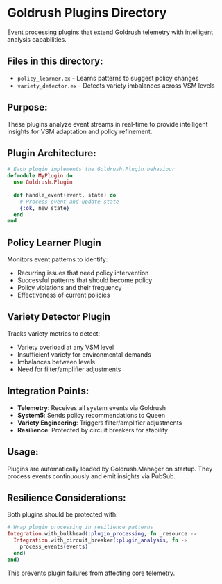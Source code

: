 # Goldrush Plugins Directory

Event processing plugins that extend Goldrush telemetry with intelligent analysis capabilities.

## Files in this directory:

- `policy_learner.ex` - Learns patterns to suggest policy changes
- `variety_detector.ex` - Detects variety imbalances across VSM levels

## Purpose:

These plugins analyze event streams in real-time to provide intelligent insights for VSM adaptation and policy refinement.

## Plugin Architecture:

```elixir
# Each plugin implements the Goldrush.Plugin behaviour
defmodule MyPlugin do
  use Goldrush.Plugin
  
  def handle_event(event, state) do
    # Process event and update state
    {:ok, new_state}
  end
end
```

## Policy Learner Plugin

Monitors event patterns to identify:
- Recurring issues that need policy intervention
- Successful patterns that should become policy
- Policy violations and their frequency
- Effectiveness of current policies

## Variety Detector Plugin

Tracks variety metrics to detect:
- Variety overload at any VSM level
- Insufficient variety for environmental demands
- Imbalances between levels
- Need for filter/amplifier adjustments

## Integration Points:

- **Telemetry**: Receives all system events via Goldrush
- **System5**: Sends policy recommendations to Queen
- **Variety Engineering**: Triggers filter/amplifier adjustments
- **Resilience**: Protected by circuit breakers for stability

## Usage:

Plugins are automatically loaded by Goldrush.Manager on startup. They process events continuously and emit insights via PubSub.

## Resilience Considerations:

Both plugins should be protected with:
```elixir
# Wrap plugin processing in resilience patterns
Integration.with_bulkhead(:plugin_processing, fn _resource ->
  Integration.with_circuit_breaker(:plugin_analysis, fn ->
    process_events(events)
  end)
end)
```

This prevents plugin failures from affecting core telemetry.